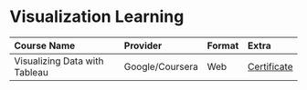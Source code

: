 # Visualization Learning

| Course Name | Provider | Format | Extra |
|:---|:---|:---|:--|
| Visualizing Data with Tableau | Google/Coursera | Web | [Certificate](https://drive.google.com/file/d/1oQai_IXapZRMnunsIrXOA07C4b_jS-8m/view?usp=sharing)
